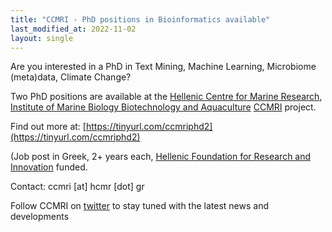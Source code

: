 ```yaml
---
title: "CCMRI - PhD positions in Bioinformatics available"
last_modified_at: 2022-11-02
layout: single
---
```


Are you interested in a PhD in Text Mining, Machine Learning, Microbiome (meta)data, Climate Change? 

Two PhD positions are available at the [Hellenic Centre for Marine Research](http://www.hcmr.gr/), [Institute of Marine Biology Biotechnology and Aquaculture](https://imbbc.hcmr.gr/) [CCMRI](http://ccmri.hcmr.gr) project. 

Find out more at: [https://tinyurl.com/ccmriphd2](https://tinyurl.com/ccmriphd2) 

(Job post in Greek, 2+ years each, [Hellenic Foundation for Research and Innovation](https://www.elidek.gr/) funded. 

Contact: ccmri [at] hcmr [dot] gr

Follow CCMRI on [twitter](https://twitter.com/CcmriP/) to stay tuned with the latest news and developments 
